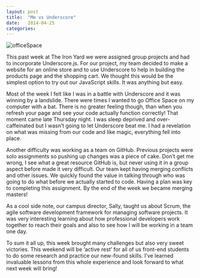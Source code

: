 ```yaml
---
layout: post
title:  "Me vs Underscore"
date:   2014-04-25 
categories: 
---
```


![officeSpace](http://g-ecx.images-amazon.com/images/G/01/dvd/fox/officespace/Office2_L.jpg?w=300&h=300)

This past week at The Iron Yard we were assigned group projects and had to incorporate Underscore.js. For our project, my team decided to make a website for an online store and to use Underscore to help in building the products page and the shopping cart. We thought this would be the simplest option to try out our JavaScript skills. It was anything but easy.

Most of the week I felt like I was in a battle with Underscore and it was winning by a landslide. There were times I wanted to go Office Space on my computer with a bat. There is no greater feeling though, than when you refresh your page and see your code actually function correctly! That moment came late Thursday night. I was sleep deprived and over-caffeinated but I wasn’t going to let Underscore beat me. I had a revelation on what was missing from our code and like magic, everything fell into place.

Another difficulty was working as a team on GitHub. Previous projects were solo assignments so pushing up changes was a piece of cake.  Don’t get me wrong, I see what a great resource GitHub is, but never using it in a group aspect before made it very difficult. Our team kept having merging conflicts and other issues. We quickly found the value in talking through who was going to do what before we actually started to code. Having a plan was key to completing this assignment. By the end of the week we became merging masters!

As a cool side note, our campus director, Sally, taught us about Scrum, the agile software development framework for managing software projects. It was very interesting learning about how professional developers work together to reach their goals and also to see how I will be working in a team one day.

To sum it all up, this week brought many challenges but also very sweet victories. This weekend will be ‘active rest’ for all of us front-end students to do some research and practice our new-found skills. I’ve learned invaluable lessons from this whole experience and look forward to what next week will bring!